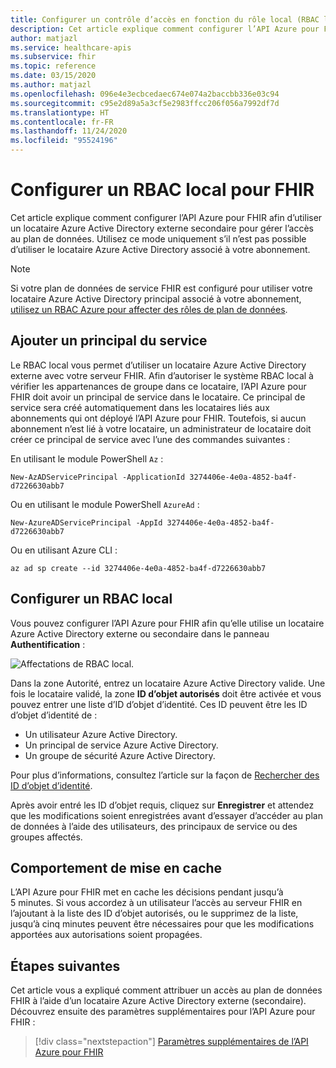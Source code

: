 ```yaml
---
title: Configurer un contrôle d’accès en fonction du rôle local (RBAC local) pour l’API Azure pour FHIR
description: Cet article explique comment configurer l’API Azure pour FHIR afin d’utiliser un locataire Azure AD externe pour le plan de données
author: matjazl
ms.service: healthcare-apis
ms.subservice: fhir
ms.topic: reference
ms.date: 03/15/2020
ms.author: matjazl
ms.openlocfilehash: 096e4e3ecbcedaec674e074a2baccbb336e03c94
ms.sourcegitcommit: c95e2d89a5a3cf5e2983ffcc206f056a7992df7d
ms.translationtype: HT
ms.contentlocale: fr-FR
ms.lasthandoff: 11/24/2020
ms.locfileid: "95524196"
---
```

# <a name="configure-local-rbac-for-fhir"></a>Configurer un RBAC local pour FHIR 

Cet article explique comment configurer l’API Azure pour FHIR afin d’utiliser un locataire Azure Active Directory externe secondaire pour gérer l’accès au plan de données. Utilisez ce mode uniquement s’il n’est pas possible d’utiliser le locataire Azure Active Directory associé à votre abonnement.

> [!NOTE]
> Si votre plan de données de service FHIR est configuré pour utiliser votre locataire Azure Active Directory principal associé à votre abonnement, [utilisez un RBAC Azure pour affecter des rôles de plan de données](configure-azure-rbac.md).

## <a name="add-service-principal"></a>Ajouter un principal du service

Le RBAC local vous permet d’utiliser un locataire Azure Active Directory externe avec votre serveur FHIR. Afin d’autoriser le système RBAC local à vérifier les appartenances de groupe dans ce locataire, l’API Azure pour FHIR doit avoir un principal de service dans le locataire. Ce principal de service sera créé automatiquement dans les locataires liés aux abonnements qui ont déployé l’API Azure pour FHIR. Toutefois, si aucun abonnement n’est lié à votre locataire, un administrateur de locataire doit créer ce principal de service avec l’une des commandes suivantes :

En utilisant le module PowerShell `Az` :

```azurepowershell-interactive
New-AzADServicePrincipal -ApplicationId 3274406e-4e0a-4852-ba4f-d7226630abb7
```

Ou en utilisant le module PowerShell `AzureAd` :

```azurepowershell-interactive
New-AzureADServicePrincipal -AppId 3274406e-4e0a-4852-ba4f-d7226630abb7
```

Ou en utilisant Azure CLI :

```azurecli-interactive
az ad sp create --id 3274406e-4e0a-4852-ba4f-d7226630abb7
```

## <a name="configure-local-rbac"></a>Configurer un RBAC local

Vous pouvez configurer l’API Azure pour FHIR afin qu’elle utilise un locataire Azure Active Directory externe ou secondaire dans le panneau **Authentification** :

![Affectations de RBAC local](media/rbac/local-rbac-guids.png).

Dans la zone Autorité, entrez un locataire Azure Active Directory valide. Une fois le locataire validé, la zone **ID d’objet autorisés** doit être activée et vous pouvez entrer une liste d’ID d’objet d’identité. Ces ID peuvent être les ID d’objet d’identité de :

* Un utilisateur Azure Active Directory.
* Un principal de service Azure Active Directory.
* Un groupe de sécurité Azure Active Directory.

Pour plus d’informations, consultez l’article sur la façon de [Rechercher des ID d’objet d’identité](find-identity-object-ids.md).

Après avoir entré les ID d’objet requis, cliquez sur **Enregistrer** et attendez que les modifications soient enregistrées avant d’essayer d’accéder au plan de données à l’aide des utilisateurs, des principaux de service ou des groupes affectés.

## <a name="caching-behavior"></a>Comportement de mise en cache

L’API Azure pour FHIR met en cache les décisions pendant jusqu’à 5 minutes. Si vous accordez à un utilisateur l’accès au serveur FHIR en l’ajoutant à la liste des ID d’objet autorisés, ou le supprimez de la liste, jusqu’à cinq minutes peuvent être nécessaires pour que les modifications apportées aux autorisations soient propagées.

## <a name="next-steps"></a>Étapes suivantes

Cet article vous a expliqué comment attribuer un accès au plan de données FHIR à l’aide d’un locataire Azure Active Directory externe (secondaire). Découvrez ensuite des paramètres supplémentaires pour l’API Azure pour FHIR :
 
>[!div class="nextstepaction"]
>[Paramètres supplémentaires de l’API Azure pour FHIR](azure-api-for-fhir-additional-settings.md)
